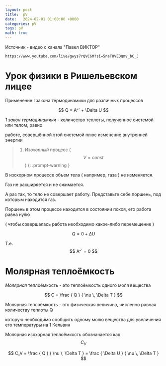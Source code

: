 ```yaml
---
layout: post
title:  pV
date:   2024-02-01 01:00:00 +0000
categories: pV
tags: pV
math: true
---
```


Источник - видео с канала "Павел ВИКТОР"

`https://www.youtube.com/live/gwys7rQVC6M?si=5naT8VEDQmv_bC_J`

# Урок физики в Ришельевском лицее

Применение I закона термодинамики для различных процессов

$$ Q = A^` + \Delta U $$

*1 закон термодинамики* - количество теплоты, полученное системой или телом, равно

работе, совершённой этой системой плюс изменение внутренней энергии

> 1. *Изохорный* процесс ( $$ V = const $$ )
{: .prompt-warning }

В изохорном процессе объем тела ( например, газа ) не изменяется.

Газ не расширяется и не сжимается.

А раз так, то тело не совершает работу. Представьте себе поршень, под которым находится газ.

Поршень в этом процессе находится в состоянии покоя, его работа равна нулю

( чтобы совершалась работа необходимо какое-либо перемещение )

$$ Q = 0 + \Delta U $$

Т.е. $$ A^` = 0 $$

# Молярная теплоёмкость

*Молярная* теплоёмкость - это теплоёмкость одного моля вещества

$$ C = \frac { Q } { \nu \, \Delta T } $$

Молярная теплоёмкость - это физическая величина, численно равная количеству теплоты Q

которую необходимо сообщить одному молю вещества для увеличения его температуры на 1 Кельвин

Молярная изохорная теплоёмкость обозначается как $$ C_V $$

$$ C_V = \frac { Q } { \nu \, \Delta T } = \frac { \Delta U } { \nu \, \Delta T } $$